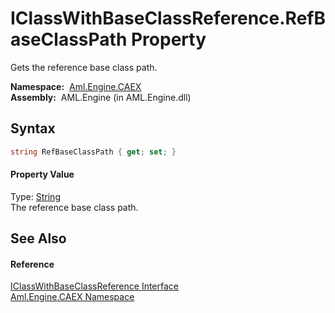 IClassWithBaseClassReference.RefBaseClassPath Property
======================================================
Gets the reference base class path.

  **Namespace:**  [Aml.Engine.CAEX][1]  
  **Assembly:**  AML.Engine (in AML.Engine.dll)

Syntax
------

```csharp
string RefBaseClassPath { get; set; }
```

#### Property Value
Type: [String][2]  
 The reference base class path. 

See Also
--------

#### Reference
[IClassWithBaseClassReference Interface][3]  
[Aml.Engine.CAEX Namespace][1]  

[1]: ../README.md
[2]: https://docs.microsoft.com/dotnet/api/system.string
[3]: README.md
[4]: https://www.automationml.org
[5]: ../../icons/logoShade.png